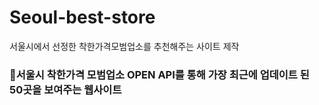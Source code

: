 # Seoul-best-store
서울시에서 선정한 착한가격모범업소를 추천해주는 사이트 제작

### 🌼서울시 착한가격 모범업소 OPEN API를 통해 가장 최근에 업데이트 된 50곳을 보여주는 웹사이트
